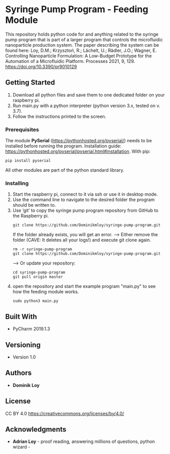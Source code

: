 # Syringe Pump Program - Feeding Module
This repository holds python code for and anything related to the syringe pump program 
that is part of a larger program that controls the microfluidic nanoparticle production system. 
The paper describing the system can be found here: 
Loy, D.M.; Krzysztoń, R.; Lächelt, U.; Rädler, J.O.; Wagner, E. 
Controlling Nanoparticle Formulation: A Low-Budget Prototype for the Automation of a Microfluidic Platform. Processes 2021, 9, 129. 
https://doi.org/10.3390/pr9010129

## Getting Started
1. Download all python files and save them to one dedicated folder on your raspberry pi.
2. Run main.py with a python interpreter (python version 3.x, tested on v. 3.7).
3. Follow the instructions printed to the screen.

### Prerequisites
The module **PySerial** (https://pythonhosted.org/pyserial/) needs to be installed before running the program. 
Installation guide: https://pythonhosted.org/pyserial/pyserial.html#installation.
With pip:
```
pip install pyserial
```
All other modules are part of the python standard library.

### Installing

1. Start the raspberry pi, connect to it via ssh or use it in desktop mode. 
2. Use the command line to navigate to the desired folder the program should be written to.
3. Use ‘git’ to copy the syringe pump program repository from GitHub to the Raspberry pi.
    ```
    git clone https://github.com/Dominikmloy/syringe-pump-program.git
    ```
    If the folder already exists, you will get an error.
    --> Either remove the folder (CAVE: It deletes all your logs!) and execute git clone again.
    ```
    rm -r syringe-pump-program
    git clone https://github.com/Dominikmloy/syringe-pump-program.git
    ```
    -->	Or update your repository:
    ```
    cd syringe-pump-program
    git pull origin master
     ```
4. open the repository and start the example program "main.py" to see how the feeding module works.
    ```
    sudo python3 main.py
    ```


## Built With
* PyCharm 2019.1.3

## Versioning
* Version 1.0

## Authors

* **Dominik Loy** 

## License
CC BY 4.0
https://creativecommons.org/licenses/by/4.0/
## Acknowledgments

* **Adrian Loy** - proof reading, answering millions of questions, python wizard - 